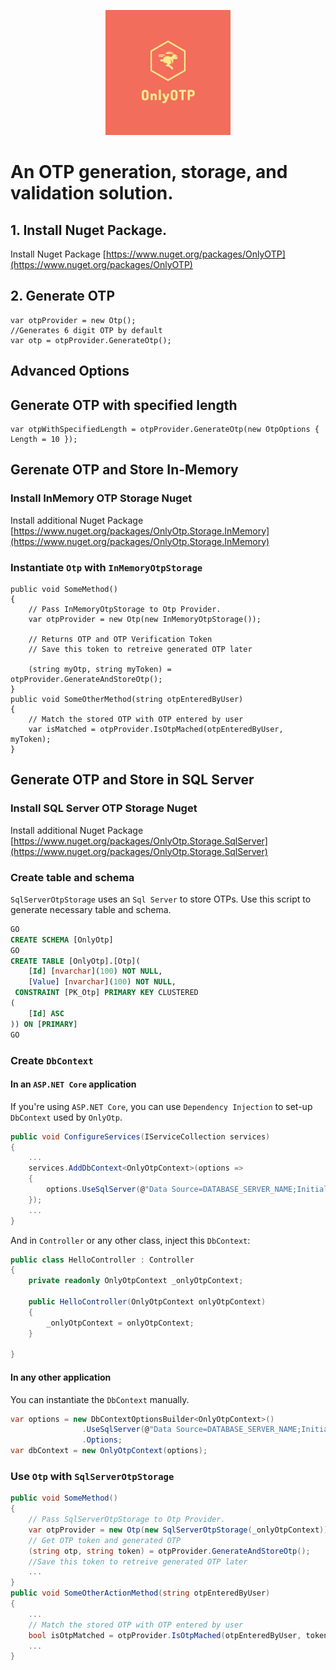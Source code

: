 <p align="center">
  <img src="https://raw.githubusercontent.com/OnlyOTP/OnlyOtpAssets/master/images/facebook_profile_image.png" alt="OnlyOTP Logo" width="200" />
</p>

# An OTP generation, storage, and validation solution. 

## 1. Install Nuget Package.
Install Nuget Package [https://www.nuget.org/packages/OnlyOTP](https://www.nuget.org/packages/OnlyOTP)

## 2. Generate OTP

````CSharp
var otpProvider = new Otp();
//Generates 6 digit OTP by default
var otp = otpProvider.GenerateOtp();
````

## Advanced Options

## Generate OTP with specified length

````CSharp
var otpWithSpecifiedLength = otpProvider.GenerateOtp(new OtpOptions { Length = 10 });
````

## Gerenate OTP and Store In-Memory
### Install InMemory OTP Storage Nuget
Install additional Nuget Package [https://www.nuget.org/packages/OnlyOtp.Storage.InMemory](https://www.nuget.org/packages/OnlyOtp.Storage.InMemory)
### Instantiate `Otp` with `InMemoryOtpStorage`

````CSharp
public void SomeMethod()
{
    // Pass InMemoryOtpStorage to Otp Provider.
    var otpProvider = new Otp(new InMemoryOtpStorage());

    // Returns OTP and OTP Verification Token
    // Save this token to retreive generated OTP later

    (string myOtp, string myToken) = otpProvider.GenerateAndStoreOtp();
}
public void SomeOtherMethod(string otpEnteredByUser)
{
    // Match the stored OTP with OTP entered by user
    var isMatched = otpProvider.IsOtpMached(otpEnteredByUser, myToken);
}
````
## Generate OTP and Store in SQL Server

### Install SQL Server OTP Storage Nuget
Install additional Nuget Package [https://www.nuget.org/packages/OnlyOtp.Storage.SqlServer](https://www.nuget.org/packages/OnlyOtp.Storage.SqlServer)
### Create table and schema
`SqlServerOtpStorage` uses an `Sql Server` to store OTPs. Use this script to generate necessary table and schema.
````sql
GO
CREATE SCHEMA [OnlyOtp]
GO
CREATE TABLE [OnlyOtp].[Otp](
	[Id] [nvarchar](100) NOT NULL,
	[Value] [nvarchar](100) NOT NULL,
 CONSTRAINT [PK_Otp] PRIMARY KEY CLUSTERED 
(
	[Id] ASC
)) ON [PRIMARY]
GO


````

### Create `DbContext`
#### In an `ASP.NET Core` application
If you're using `ASP.NET Core`, you can use `Dependency Injection` to set-up `DbContext` used by `OnlyOtp`.
````csharp
public void ConfigureServices(IServiceCollection services)
{
    ...
    services.AddDbContext<OnlyOtpContext>(options =>
    {        
        options.UseSqlServer(@"Data Source=DATABASE_SERVER_NAME;Initial Catalog=DATABASE_NAME;Integrated Security=True;");
    });
    ...
}
````
And in `Controller` or any other class, inject this `DbContext`:
````csharp
public class HelloController : Controller
{
    private readonly OnlyOtpContext _onlyOtpContext;

    public HelloController(OnlyOtpContext onlyOtpContext)
    {
        _onlyOtpContext = onlyOtpContext;
    }
    
}
````
#### In any other application
You can instantiate the `DbContext` manually.
````csharp
var options = new DbContextOptionsBuilder<OnlyOtpContext>()
                .UseSqlServer(@"Data Source=DATABASE_SERVER_NAME;Initial Catalog=DATABASE_NAME;Integrated Security=True;")
                .Options;
var dbContext = new OnlyOtpContext(options);
````
### Use `Otp` with `SqlServerOtpStorage`
````csharp
public void SomeMethod()
{
    // Pass SqlServerOtpStorage to Otp Provider.
    var otpProvider = new Otp(new SqlServerOtpStorage(_onlyOtpContext));
    // Get OTP token and generated OTP
    (string otp, string token) = otpProvider.GenerateAndStoreOtp();
    //Save this token to retreive generated OTP later
    ...
}
public void SomeOtherActionMethod(string otpEnteredByUser)
{
    ...
    // Match the stored OTP with OTP entered by user
    bool isOtpMatched = otpProvider.IsOtpMached(otpEnteredByUser, token);
    ...
}
````

